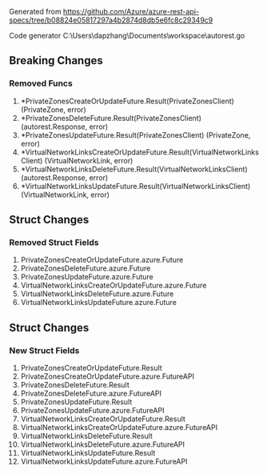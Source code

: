 Generated from https://github.com/Azure/azure-rest-api-specs/tree/b08824e05817297a4b2874d8db5e6fc8c29349c9

Code generator C:\Users\dapzhang\Documents\workspace\autorest.go

## Breaking Changes

### Removed Funcs

1. *PrivateZonesCreateOrUpdateFuture.Result(PrivateZonesClient) (PrivateZone, error)
1. *PrivateZonesDeleteFuture.Result(PrivateZonesClient) (autorest.Response, error)
1. *PrivateZonesUpdateFuture.Result(PrivateZonesClient) (PrivateZone, error)
1. *VirtualNetworkLinksCreateOrUpdateFuture.Result(VirtualNetworkLinksClient) (VirtualNetworkLink, error)
1. *VirtualNetworkLinksDeleteFuture.Result(VirtualNetworkLinksClient) (autorest.Response, error)
1. *VirtualNetworkLinksUpdateFuture.Result(VirtualNetworkLinksClient) (VirtualNetworkLink, error)

## Struct Changes

### Removed Struct Fields

1. PrivateZonesCreateOrUpdateFuture.azure.Future
1. PrivateZonesDeleteFuture.azure.Future
1. PrivateZonesUpdateFuture.azure.Future
1. VirtualNetworkLinksCreateOrUpdateFuture.azure.Future
1. VirtualNetworkLinksDeleteFuture.azure.Future
1. VirtualNetworkLinksUpdateFuture.azure.Future

## Struct Changes

### New Struct Fields

1. PrivateZonesCreateOrUpdateFuture.Result
1. PrivateZonesCreateOrUpdateFuture.azure.FutureAPI
1. PrivateZonesDeleteFuture.Result
1. PrivateZonesDeleteFuture.azure.FutureAPI
1. PrivateZonesUpdateFuture.Result
1. PrivateZonesUpdateFuture.azure.FutureAPI
1. VirtualNetworkLinksCreateOrUpdateFuture.Result
1. VirtualNetworkLinksCreateOrUpdateFuture.azure.FutureAPI
1. VirtualNetworkLinksDeleteFuture.Result
1. VirtualNetworkLinksDeleteFuture.azure.FutureAPI
1. VirtualNetworkLinksUpdateFuture.Result
1. VirtualNetworkLinksUpdateFuture.azure.FutureAPI
